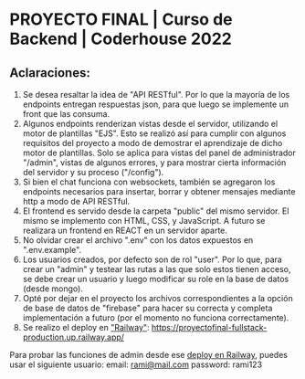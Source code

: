 # PROYECTO FINAL | Curso de Backend | Coderhouse 2022

## Aclaraciones:
1) Se desea resaltar la idea de "API RESTful". Por lo que la mayoría de los endpoints entregan respuestas json, para que luego se implemente un front que las consuma.
2) Algunos endpoints renderizan vistas desde el servidor, utilizando el motor de plantillas "EJS". Esto se realizó así para cumplir con algunos requisitos del proyecto a modo de demostrar el aprendizaje de dicho motor de plantillas. Solo se aplica para vistas del panel de administrador "/admin", vistas de algunos errores, y para mostrar cierta información del servidor y su proceso ("/config").
3) Si bien el chat funciona con websockets, también se agregaron los endpoints necesarios para insertar, borrar y obtener mensajes mediante http a modo de API RESTful.
4) El frontend es servido desde la carpeta "public" del mismo servidor. El mismo se implemento con HTML, CSS, y JavaScript. A futuro se realizara un frontend en REACT en un servidor aparte.
5) No olvidar crear el archivo ".env" con los datos expuestos en ".env.example".
6) Los usuarios creados, por defecto son de rol "user". Por lo que, para crear un "admin" y testear las rutas a las que solo estos tienen acceso, se debe crear un usuario y luego modificar su role en la base de datos (desde mongo).
7) Opté por dejar en el proyecto los archivos correspondientes a la opción de base de datos de "firebase" para hacer su correcta y completa implementación a futuro (por el momento no funciona correctamente).
8) Se realizo el deploy en ["Railway"](https://proyectofinal-fullstack-production.up.railway.app/): https://proyectofinal-fullstack-production.up.railway.app/

Para probar las funciones de admin desde ese [deploy en Railway](https://proyectofinal-fullstack-production.up.railway.app/), puedes usar el siguiente usuario:
email: rami@mail.com
password: rami123